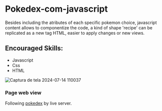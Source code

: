 # Pokedex-com-javascript
Besides including the atributes of each specific pokemon choice, javascript content allows to componentize the code, a kind of shape 'recipe' can be replicated as a new tag HTML, easier to apply changes or new views.

## Encouraged Skills:

* Javascript
* Css
* HTML

![Captura de tela 2024-07-14 110037](https://github.com/user-attachments/assets/fb5cf45d-319d-4632-a3d1-33937ff73c24)

### Page web view
Following [pokedex](http://127.0.0.1:5500/index.html) by live server.
